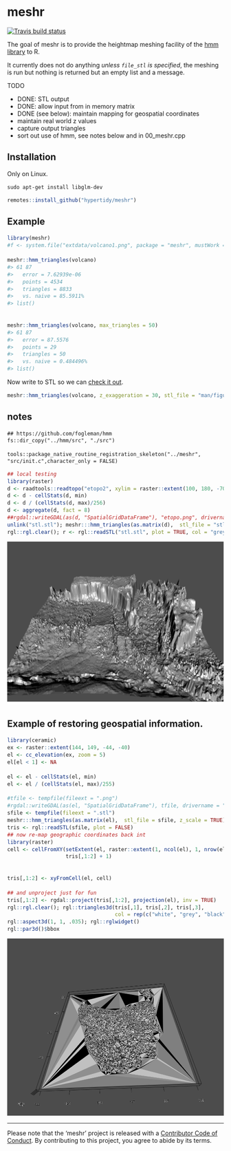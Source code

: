 
<!-- README.md is generated from README.Rmd. Please edit that file -->

# meshr

<!-- badges: start -->

[![Travis build
status](https://travis-ci.org/hypertidy/meshr.svg?branch=master)](https://travis-ci.org/hypertidy/meshr)
<!-- badges: end -->

The goal of meshr is to provide the heightmap meshing facility of the
[hmm library](https://github.com/fogleman/hmm) to R.

It currently does not do anything *unless `file_stl` is specified*, the
meshing is run but nothing is returned but an empty list and a message.

TODO

  - DONE: STL output
  - DONE: allow input from in memory matrix
  - DONE (see below): maintain mapping for geospatial coordinates
  - maintain real world z values
  - capture output triangles
  - sort out use of hmm, see notes below and in 00\_meshr.cpp

## Installation

Only on Linux.

    sudo apt-get install libglm-dev

``` r
remotes::install_github("hypertidy/meshr")
```

## Example

``` r
library(meshr)
#f <- system.file("extdata/volcano1.png", package = "meshr", mustWork = TRUE)

meshr::hmm_triangles(volcano)
#> 61 87
#>   error = 7.62939e-06
#>   points = 4534
#>   triangles = 8833
#>   vs. naive = 85.5911%
#> list()


meshr::hmm_triangles(volcano, max_triangles = 50)
#> 61 87
#>   error = 87.5576
#>   points = 29
#>   triangles = 50
#>   vs. naive = 0.484496%
#> list()
```

Now write to STL so we can [check it
out](https://github.com/hypertidy/meshr/blob/master/man/figures/volcano1.stl).

``` r
meshr::hmm_triangles(volcano, z_exaggeration = 30, stl_file = "man/figures/volcano1.stl")
```

## notes

``` 
## https://github.com/fogleman/hmm
fs::dir_copy("../hmm/src", "./src")

tools::package_native_routine_registration_skeleton("../meshr", "src/init.c",character_only = FALSE)

```

``` r
## local testing
library(raster)
d <- raadtools::readtopo("etopo2", xylim = raster::extent(100, 180, -70, -30))
d <- d - cellStats(d, min)
d <- d / (cellStats(d, max)/256)
d <- aggregate(d, fact = 8)
##rgdal::writeGDAL(as(d, "SpatialGridDataFrame"), "etopo.png", drivername = "PNG")
unlink("stl.stl"); meshr:::hmm_triangles(as.matrix(d),  stl_file = "stl.stl")
rgl::rgl.clear(); r <- rgl::readSTL("stl.stl", plot = TRUE, col = "grey", lit = TRUE); rgl::aspect3d(1, 1, .2); rgl::rglwidget()
```

![alt text](man/figures/topo.png
"Etopo2 / 8 as 77053 triangles in 38861 points")

## Example of restoring geospatial information.

``` r
library(ceramic)
ex <- raster::extent(144, 149, -44, -40)
el <- cc_elevation(ex, zoom = 5)
el[el < 1] <- NA

el <- el - cellStats(el, min)
el <- el / (cellStats(el, max)/255)

#tfile <- tempfile(fileext = ".png")
#rgdal::writeGDAL(as(el, "SpatialGridDataFrame"), tfile, drivername = "PNG")
sfile <- tempfile(fileext = ".stl")
meshr:::hmm_triangles(as.matrix(el),  stl_file = sfile, z_scale = TRUE)
tris <- rgl::readSTL(sfile, plot = FALSE)
## now re-map geographic coordinates back int
library(raster)
cell <- cellFromXY(setExtent(el, raster::extent(1, ncol(el), 1, nrow(el))), 
                   tris[,1:2] + 1)


tris[,1:2] <- xyFromCell(el, cell)

## and unproject just for fun
tris[,1:2] <- rgdal::project(tris[,1:2], projection(el), inv = TRUE)
rgl::rgl.clear(); rgl::triangles3d(tris[,1], tris[,2], tris[,3], 
                                   col = rep(c("white", "grey", "black", "darkgrey"), each = 3));
rgl::aspect3d(1, 1, .035); rgl::rglwidget()
rgl::par3d()$bbox
```

![alt text](man/figures/geo_triangles.png
"Tasmania triangulated in longlat")

-----

Please note that the ‘meshr’ project is released with a [Contributor
Code of
Conduct](https://github.com/hypertidy/meshr/blob/master/CODE_OF_CONDUCT.md).
By contributing to this project, you agree to abide by its terms.
